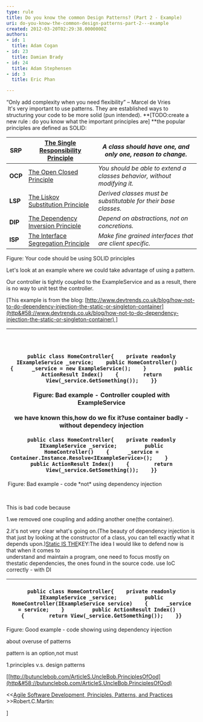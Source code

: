 ```yaml
---
type: rule
title: Do you know the common Design Patterns? (Part 2 - Example)
uri: do-you-know-the-common-design-patterns-part-2---example
created: 2012-03-20T02:29:38.0000000Z
authors:
- id: 1
  title: Adam Cogan
- id: 23
  title: Damian Brady
- id: 24
  title: Adam Stephensen
- id: 3
  title: Eric Phan

---
```


 
“Only add complexity when you need flexibility” – Marcel de Vries
<br>​   It's very important to use patterns. They are established ways to structuring your code to be more solid (pun intended).
**[TODO:create a new rule : do you know what the important principles are] **the popular principles are defined as SOLID:​



| **SRP** | [The Single Responsibility Principle](http&#58;//www.objectmentor.com/resources/articles/srp.pdf) | *A class should have one, and only one, reason to change.* |
| --- | --- | --- |
| **OCP** | [The Open Closed Principle](http&#58;//www.objectmentor.com/resources/articles/ocp.pdf) | *You should be able to extend a classes behavior, without modifying it.* |
| **LSP** | [The Liskov Substitution Principle](http&#58;//www.objectmentor.com/resources/articles/lsp.pdf) | *Derived classes must be substitutable for their base classes.* |
| **DIP** | [The Dependency Inversion Principle](http&#58;//www.objectmentor.com/resources/articles/dip.pdf) | *Depend on abstractions, not on concretions.* |
| **ISP** | [The Interface Segregation Principle](http&#58;//www.objectmentor.com/resources/articles/isp.pdf) | *Make fine grained interfaces that are client specific.​* |

Figure: Your code should be using SOLID principles 

Let's look at an example where we could take advantage of using a pattern.


Our controller is tightly coupled to the ExampleService and as a result, there is no way to unit test the controller.

[This example is from the blog: [http://www.devtrends.co.uk/blog/how-not-to-do-dependency-injection-the-static-or-singleton-container](http&#58;//www.devtrends.co.uk/blog/how-not-to-do-dependency-injection-the-static-or-singleton-container) ] 

| <br> <br><br>`public class HomeController{    private readonly IExampleService _service;    public HomeController()    {      _service = new ExampleService();    }         public ActionResult Index()    {        return View(_service.GetSomething());    }}​`<br><br>Figure: Bad example - Controller coupled with ExampleService<br><br>we have known this,how do we fix it?use container badly - without dependecy injection<br><br>`public class HomeController{    private readonly IExampleService _service;         public HomeController()    {      _service = Container.Instance.Resolve<IExampleService>();    }         public ActionResult Index()    {        return View(_service.GetSomething());    }}`<br> |
| --- |


 Figure: Bad example - code \*not\* using dependency injection

 

This is bad code because

1.we removed one coupling and adding another one(the container).

2.it's not very clear what's going on.(The beauty of dependency injection is that just by looking at the constructor of a class, you can tell exactly what it depends upon.)[Static IS THE](http&#58;//codebetter.com/patricksmacchia/2009/02/01/understanding-code-static-vs-dynamic-dependencies/)KEY:The idea I would like to defend now is that when it comes to
<br>understand and maintain a program, one need to focus mostly on thestatic dependencies, the ones found in
the source code. 
use IoC correctly - with DI 




| <br>`public class HomeController{    private readonly IExampleService _service;         public HomeController(IExampleService service)    {      _service = service;    }         public ActionResult Index()    {        return View(_service.GetSomething());    }}​`<br> |
| --- |

Figure: Good example - code showing using dependency injection



about overuse of patterns​

pattern is an option,not must

1.principles v.s. design patterns


[[http://butunclebob.com/ArticleS.UncleBob.PrinciplesOfOod](http&#58;//butunclebob.com/ArticleS.UncleBob.PrinciplesOfOod)

&lt;&lt;[Agile Software Development, Principles, Patterns, and Practices](http&#58;//codebetter.com/davidhayden/2005/05/20/agile-software-development-principles-patterns-and-practices/)​&gt;&gt;Robert.C.Martin:

]

 


<br>​​

 ​  
